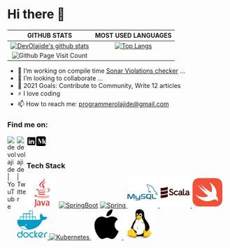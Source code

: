 # Hi there 👋

|GITHUB STATS|MOST USED LANGUAGES|
|:---:|:---:|
|[![DevOlajide's github stats](https://github-readme-stats.vercel.app/api?username=programmerjide&hide=issues&count_private=true&show_icons=true&theme=tokyonight)](https://github.com/anuraghazra/github-readme-stats)|[![Top Langs](https://github-readme-stats.vercel.app/api/top-langs/?username=programmerjide&hide=Rich%20Text%20Format,html,css,python,javascript&langs_count=10&layout=compact&theme=tokyonight)](https://github.com/anuraghazra/github-readme-stats)|
|![Github Page Visit Count](https://komarev.com/ghpvc/?username=programmerjide)||

- 🔭 I’m working on compile time <a href="https://github.com/keaz/sonar-checker">Sonar Violations checker</a>  ...
- 👯 I’m looking to collaborate ...
- 🥅 2021 Goals: Contribute to Community, Write 12 articles
- ⚡ I love coding
- 📫 How to reach me: programmerolajide@gmail.com

### Find me on:
[<img align="left" alt="devolajide | YouTube" width="22px" src="https://cdn.jsdelivr.net/npm/simple-icons@v3/icons/youtube.svg" />][youtube]
[<img align="left" alt="devolajide | Twitter" width="22px" src="https://cdn.jsdelivr.net/npm/simple-icons@v3/icons/twitter.svg" />][twitter]
[<img align="left" alt="keaz | LinkedIn" width="22px" src="https://raw.githubusercontent.com/simple-icons/simple-icons/develop/icons/linkedin.svg" />][linkedin]
[<img align="left" alt="keaz | Medium" width="22px" src="https://raw.githubusercontent.com/simple-icons/simple-icons/develop/icons/medium.svg" />][medium]
</br>
</br>
### Tech Stack
<a href="https://www.java.com/en/"><img src="https://raw.githubusercontent.com/devicons/devicon/master/icons/java/java-plain-wordmark.svg" alt="Java" width="70" height="70"/></a>
<a href="https://spring.io/projects/spring-boot"><img src="https://spring.io/images/projects/spring-boot-7f2e24fb962501672cc91ccd285ed2ba.svg" alt="SpringBoot" width="70" height="70"/></a>
<a href="https://spring.io/">
          <img src="https://spring.io/images/spring-logo-9146a4d3298760c2e7e49595184e1975.svg" alt="Spring" width="70" height="70"/>
        </a>
<a href="https://www.mysql.com/">
            <img src="https://raw.githubusercontent.com/devicons/devicon/master/icons/mysql/mysql-plain-wordmark.svg" alt="MySQL SQL" width="70" height="70"/>
          </a>
<a href="https://www.scala-lang.org/">
          <img src="https://raw.githubusercontent.com/devicons/devicon/master/icons/scala/scala-plain-wordmark.svg" alt="Scala" width="70" height="70"/>
        </a>
 <a href="https://en.wikipedia.org/wiki/Swift_(programming_language)">
          <img src="https://raw.githubusercontent.com/devicons/devicon/master/icons/swift/swift-original.svg" alt="swift programming language" width="70" height="70"/>
        </a>
<a href="https://www.docker.com/">
          <img src="https://raw.githubusercontent.com/devicons/devicon/master/icons/docker/docker-plain-wordmark.svg" alt="docker" width="70" height="70"/>
        </a>
<a href="https://kubernetes.io/">
          <img src="https://upload.wikimedia.org/wikipedia/commons/3/39/Kubernetes_logo_without_workmark.svg" alt="Kubernetes" width="70" height="70"/>
        </a>
<a href="https://en.wikipedia.org/wiki/MacOS">
          <img src="https://raw.githubusercontent.com/devicons/devicon/master/icons/apple/apple-original.svg" alt="apple mac osx" width="70" height="70"/>
        </a>
<a href="https://en.wikipedia.org/wiki/Linux">
          <img src="https://raw.githubusercontent.com/devicons/devicon/master/icons/linux/linux-original.svg" alt="linux" width="70" height="70"/>
        </a>
        
[twitter]: https://twitter.com/FirstClassMe
[youtube]: https://www.youtube.com/channel/UCCVqzJoopx8ODm-J5-iTBag
[linkedin]: https://www.linkedin.com/in/kasun-ranasinghe
[medium]: https://medium.com/@kasunranasinghe303        
